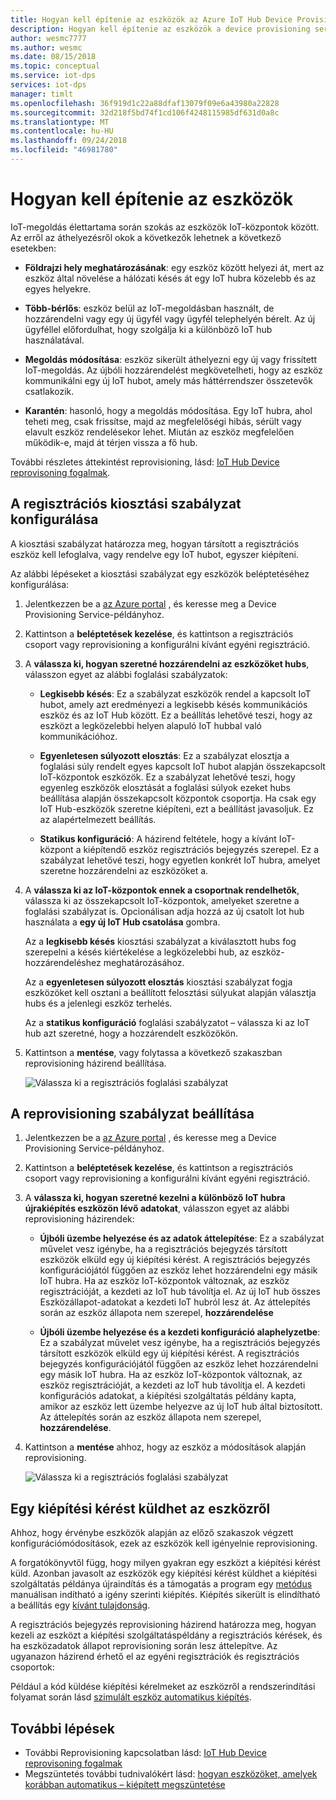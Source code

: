 ```yaml
---
title: Hogyan kell építenie az eszközök az Azure IoT Hub Device Provisioning Service |} A Microsoft Docs
description: Hogyan kell építenie az eszközök a device provisioning service-példány
author: wesmc7777
ms.author: wesmc
ms.date: 08/15/2018
ms.topic: conceptual
ms.service: iot-dps
services: iot-dps
manager: timlt
ms.openlocfilehash: 36f919d1c22a88dfaf13079f09e6a43980a22828
ms.sourcegitcommit: 32d218f5bd74f1cd106f4248115985df631d0a8c
ms.translationtype: MT
ms.contentlocale: hu-HU
ms.lasthandoff: 09/24/2018
ms.locfileid: "46981780"
---
```

# <a name="how-to-reprovision-devices"></a>Hogyan kell építenie az eszközök

IoT-megoldás élettartama során szokás az eszközök IoT-központok között. Az erről az áthelyezésről okok a következők lehetnek a következő esetekben:

* **Földrajzi hely meghatározásának**: egy eszköz között helyezi át, mert az eszköz által növelése a hálózati késés át egy IoT hubra közelebb és az egyes helyekre.

* **Több-bérlős**: eszköz belül az IoT-megoldásban használt, de hozzárendelni vagy egy új ügyfél vagy ügyfél telephelyén bérelt. Az új ügyféllel előfordulhat, hogy szolgálja ki a különböző IoT hub használatával.

* **Megoldás módosítása**: eszköz sikerült áthelyezni egy új vagy frissített IoT-megoldás. Az újbóli hozzárendelést megkövetelheti, hogy az eszköz kommunikálni egy új IoT hubot, amely más háttérrendszer összetevők csatlakozik. 

* **Karantén**: hasonló, hogy a megoldás módosítása. Egy IoT hubra, ahol teheti meg, csak frissítse, majd az megfelelőségi hibás, sérült vagy elavult eszköz rendelésekor lehet. Miután az eszköz megfelelően működik-e, majd át térjen vissza a fő hub.

További részletes áttekintést reprovisioning, lásd: [IoT Hub Device reprovisoning fogalmak](concepts-device-reprovision.md).


## <a name="configure-the-enrollment-allocation-policy"></a>A regisztrációs kiosztási szabályzat konfigurálása

A kiosztási szabályzat határozza meg, hogyan társított a regisztrációs eszköz kell lefoglalva, vagy rendelve egy IoT hubot, egyszer kiépíteni.

Az alábbi lépéseket a kiosztási szabályzat egy eszközök beléptetéséhez konfigurálása:

1. Jelentkezzen be a [az Azure portal](https://portal.azure.com) , és keresse meg a Device Provisioning Service-példányhoz.

2. Kattintson a **beléptetések kezelése**, és kattintson a regisztrációs csoport vagy reprovisioning a konfigurálni kívánt egyéni regisztráció. 

3. A **válassza ki, hogyan szeretné hozzárendelni az eszközöket hubs**, válasszon egyet az alábbi foglalási szabályzatok:

    * **Legkisebb késés**: Ez a szabályzat eszközök rendel a kapcsolt IoT hubot, amely azt eredményezi a legkisebb késés kommunikációs eszköz és az IoT Hub között. Ez a beállítás lehetővé teszi, hogy az eszközt a legközelebbi helyen alapuló IoT hubbal való kommunikációhoz. 
    
    * **Egyenletesen súlyozott elosztás**: Ez a szabályzat elosztja a foglalási súly rendelt egyes kapcsolt IoT hubot alapján összekapcsolt IoT-központok eszközök. Ez a szabályzat lehetővé teszi, hogy egyenleg eszközök elosztását a foglalási súlyok ezeket hubs beállítása alapján összekapcsolt központok csoportja. Ha csak egy IoT Hub-eszközök szeretne kiépíteni, ezt a beállítást javasoljuk. Ez az alapértelmezett beállítás. 
    
    * **Statikus konfiguráció**: A házirend feltétele, hogy a kívánt IoT-központ a kiépítendő eszköz regisztrációs bejegyzés szerepel. Ez a szabályzat lehetővé teszi, hogy egyetlen konkrét IoT hubra, amelyet szeretne hozzárendelni az eszközöket a.

4. A **válassza ki az IoT-központok ennek a csoportnak rendelhetők**, válassza ki az összekapcsolt IoT-központok, amelyeket szeretne a foglalási szabályzat is. Opcionálisan adja hozzá az új csatolt Iot hub használata a **egy új IoT Hub csatolása** gombra.

    Az a **legkisebb késés** kiosztási szabályzat a kiválasztott hubs fog szerepelni a késés kiértékelése a legközelebbi hub, az eszköz-hozzárendeléshez meghatározásához.

    Az a **egyenletesen súlyozott elosztás** kiosztási szabályzat fogja eszközöket kell osztani a beállított felosztási súlyukat alapján választja hubs és a jelenlegi eszköz terhelés.

    Az a **statikus konfiguráció** foglalási szabályzatot – válassza ki az IoT hub azt szeretné, hogy a hozzárendelt eszközökön.

4. Kattintson a **mentése**, vagy folytassa a következő szakaszban reprovisioning házirend beállítása.

    ![Válassza ki a regisztrációs foglalási szabályzat](./media/how-to-reprovision/enrollment-allocation-policy.png)



## <a name="set-the-reprovisioning-policy"></a>A reprovisioning szabályzat beállítása

1. Jelentkezzen be a [az Azure portal](https://portal.azure.com) , és keresse meg a Device Provisioning Service-példányhoz.

2. Kattintson a **beléptetések kezelése**, és kattintson a regisztrációs csoport vagy reprovisioning a konfigurálni kívánt egyéni regisztráció.

3. A **válassza ki, hogyan szeretné kezelni a különböző IoT hubra újrakiépítés eszközön lévő adatokat**, válasszon egyet az alábbi reprovisioning házirendek:

    * **Újbóli üzembe helyezése és az adatok áttelepítése**: Ez a szabályzat művelet vesz igénybe, ha a regisztrációs bejegyzés társított eszközök elküld egy új kiépítési kérést. A regisztrációs bejegyzés konfigurációjától függően az eszköz lehet hozzárendelni egy másik IoT hubra. Ha az eszköz IoT-központok változnak, az eszköz regisztrációját, a kezdeti az IoT hub távolítja el. Az új IoT hub összes Eszközállapot-adatokat a kezdeti IoT hubról lesz át. Az áttelepítés során az eszköz állapota nem szerepel, **hozzárendelése**

    * **Újbóli üzembe helyezése és a kezdeti konfiguráció alaphelyzetbe**: Ez a szabályzat művelet vesz igénybe, ha a regisztrációs bejegyzés társított eszközök elküld egy új kiépítési kérést. A regisztrációs bejegyzés konfigurációjától függően az eszköz lehet hozzárendelni egy másik IoT hubra. Ha az eszköz IoT-központok változnak, az eszköz regisztrációját, a kezdeti az IoT hub távolítja el. A kezdeti konfigurációs adatokat, a kiépítési szolgáltatás példány kapta, amikor az eszköz lett üzembe helyezve az új IoT hub által biztosított. Az áttelepítés során az eszköz állapota nem szerepel, **hozzárendelése**.

4. Kattintson a **mentése** ahhoz, hogy az eszköz a módosítások alapján reprovisioning.

    ![Válassza ki a regisztrációs foglalási szabályzat](./media/how-to-reprovision/reprovisioning-policy.png)



## <a name="send-a-provisioning-request-from-the-device"></a>Egy kiépítési kérést küldhet az eszközről

Ahhoz, hogy érvénybe eszközök alapján az előző szakaszok végzett konfigurációmódosítások, ezek az eszközök kell igényelnie reprovisioning. 

A forgatókönyvtől függ, hogy milyen gyakran egy eszközt a kiépítési kérést küld. Azonban javasolt az eszközök egy kiépítési kérést küldhet a kiépítési szolgáltatás példánya újraindítás és a támogatás a program egy [metódus](../iot-hub/iot-hub-devguide-direct-methods.md) manuálisan indítható a igény szerinti kiépítés. Kiépítés sikerült is elindítható a beállítás egy [kívánt tulajdonság](../iot-hub/iot-hub-devguide-device-twins.md#desired-property-example). 

A regisztrációs bejegyzés reprovisioning házirend határozza meg, hogyan kezeli az eszközt a kiépítési szolgáltatáspéldány a regisztrációs kérések, és ha eszközadatok állapot reprovisioning során lesz áttelepítve. Az ugyanazon házirend érhető el az egyéni regisztrációk és regisztrációs csoportok:

Például a kód küldése kiépítési kérelmeket az eszközről a rendszerindítási folyamat során lásd [szimulált eszköz automatikus kiépítés](quick-create-simulated-device.md).


## <a name="next-steps"></a>További lépések

- További Reprovisioning kapcsolatban lásd: [IoT Hub Device reprovisoning fogalmak](concepts-device-reprovision.md) 
- Megszüntetés további tudnivalókért lásd: [hogyan eszközöket, amelyek korábban automatikus – kiépített megszüntetése ](how-to-unprovision-devices.md) 











